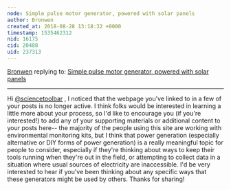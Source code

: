 ```yaml
---
node: Simple pulse motor generator, powered with solar panels 
author: Bronwen
created_at: 2018-08-28 13:18:32 +0000
timestamp: 1535462312
nid: 16175
cid: 20488
uid: 237313
---
```




[Bronwen](../profile/Bronwen) replying to: [Simple pulse motor generator, powered with solar panels ](../notes/sciencetoolbar/04-19-2018/simple-pulse-motor-generator-powered-with-solar-panels)

----
Hi [@sciencetoolbar](/profile/sciencetoolbar) , I noticed that the webpage you've linked to in a few of your posts is no longer active. I think folks would be interested in learning a little more about your process, so I'd like to encourage you (if you're interested!) to add any of your supporting materials or additional content to your posts here-- the majority of the people using this site are working with environmental monitoring kits, but I think that power generation (especially alternative or DIY forms of power generation) is a really meaningful topic for people to consider, especially if they're thinking about ways to keep their tools running when they're out in the field, or attempting to collect data in a situation where usual sources of electricity are inaccessible. I'd be very interested to hear if you've been thinking about any specific ways that these generators might be used by others. Thanks for sharing!